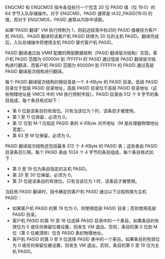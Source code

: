 ENQCMD 和 ENQCMDS 指令各自执行一个包含 20 位 PASID 值（位 19:0）的 64 字节入队存储操作。对于 ENQCMD，PASID 通常是 IA32_PASID\[19:0\] 的值，而对于 ENQCMDS，PASID 通常从内存中读取。

如果“PASID 翻译” VM 执行控制为 1，则前述段落中标识的 PASID 值被视为客户机 PASID。PASID 翻译将该客户机 PASID 转换为 20 位的主机 PASID。翻译完成后，入队存储操作将使用主机 PASID 替代客户机 PASID。

PASID 翻译通过由 VMM 配置的两层数据结构（PASID 翻译层次结构）实现。客户机 PASID 范围为 00000H 到 7FFFFH 的 PASID 通过低层 PASID 翻译层次结构进行翻译，而客户机 PASID 范围为 80000H 到 FFFFFH 的 PASID 通过高层 PASID 翻译层次结构进行翻译。

每个 PASID 翻译层次结构的根目录是一个 4-KByte 的 PASID 目录。低层 PASID 目录位于低层 PASID 目录地址，高层 PASID 目录位于高层 PASID 目录地址（这些物理地址是 VMCS 中的 VM 执行控制字段）。PASID 目录由 512 个 8 字节的条目组成，每个条目格式如下：

- 第 0 位是该条目的有效位。只有当该位为 1 时，该条目才被使用。
- 第 1 至 11 位保留，必须为 0。
- 第 12 位到 M-1 位指定 PASID 表的 4-KByte 对齐地址（M 是处理器物理地址宽度）。
- 第 63 至 M 位保留，必须为 0。

PASID 翻译层次结构还包括最多 512 个 4-KByte 的 PASID 表；这些表由 PASID 目录条目引用。每个 PASID 表由 1024 个 4 字节的条目组成，每个条目格式如下：

- 第 0 至 19 位为条目指定的主机 PASID。
- 第 20 至 30 位保留，必须为 0。
- 第 31 位是该条目的有效位。只有当该位为 1 时，该条目才被使用。

当启用 PASID 翻译时，指令确定的客户机 PASID 通过以下过程转换为主机 PASID：

- 如果客户机 PASID 的第 19 位为 0，则使用低层 PASID 目录；否则使用高层 PASID 目录。
- 客户机 PASID 的第 10 至 18 位选择 PASID 目录中的一个条目。如果条目的有效位为 0 或任何保留位被设置，则发生 VM 退出。否则，条目的第 0 位到 M 位（第 0 位被清除）包含 PASID 表的物理地址。
- 客户机 PASID 的第 0 至 9 位选择 PASID 表中的一个条目。如果条目的有效位为 0 或任何保留位被设置，则发生 VM 退出。否则，条目的第 0 至 19 位为主机 PASID。